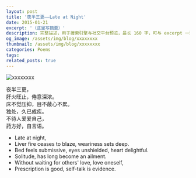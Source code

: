 ```yaml
---
layout: post
title: '夜半三更——Late at Night'
date: 2015-01-21
excerpt: '（这里写摘要）'
description: 完整描述，用于搜索引擎与社交平台预览，最长 160 字，可与 excerpt 一致
og_image: /assets/img/blog/xxxxxxxx
thumbnail: /assets/img/blog/xxxxxxxx
categories: Poems
tags: 
related_posts: true
---
```


<img src="/assets/img/blog/xxxxxxxx" alt="xxxxxxxx">

夜半三更，  
肝火旺止，倦意深浓。  
床不觉压抑，目不蔽心不累。  
独处，久已成疾。  
不待人爱爱自己，  
药方好，自言语。

- Late at night,
- Liver fire ceases to blaze, weariness sets deep.
- Bed feels submissive, eyes unshielded, heart delightful.
- Solitude, has long become an ailment.
- Without waiting for others' love, love oneself,
- Prescription is good, self-talk is evidence.